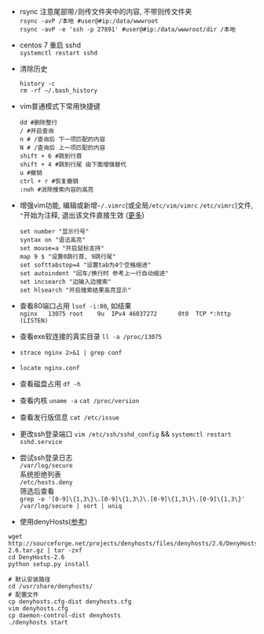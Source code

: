 * rsync 注意尾部带`/`则传文件夹中的内容, 不带则传文件夹  
`rsync -avP /本地 #user@#ip:/data/wwwroot`  
`rsync -avP -e 'ssh -p 27891' #user@#ip:/data/wwwroot/dir /本地`
* centos 7 重启 sshd  
`systemctl restart sshd`
* 清除历史

    ```
    history -c
    rm -rf ~/.bash_history
    ```
* vim普通模式下常用快捷键

    ```
    dd #删除整行
    / #开启查询
    n # /查询后 下一项匹配的内容
    N # /查询后 上一项匹配的内容
    shift + 6 #跳到行首
    shift + 4 #跳到行尾 由下面增强替代
    u #撤销
    ctrl + r #恢复撤销
    :noh #消除搜索内容的高亮
    ```
* 增强vim功能, 编辑或新增`~/.vimrc`(或全局`/etc/vim/vimrc` `/etc/vimrc`)文件, `"`开始为注释, 退出该文件直接生效 ([更多](http://www.ruanyifeng.com/blog/2018/09/vimrc.html))
    
    ```
    set number "显示行号"
    syntax on "语法高亮"
    set mouse=a "开启鼠标支持"
    map 9 $ "设置0跳行首, 9跳行尾"
    set softtabstop=4 "设置tab为4个空格缩进"
    set autoindent "回车/换行时 参考上一行自动缩进"
    set incsearch "边输入边搜索"
    set hlsearch "开启搜索结果高亮显示"
    ```

* 查看80端口占用 `lsof -i:80`, 如结果  
`nginx   13075 root    9u  IPv4 46037272      0t0  TCP *:http (LISTEN)`
* 查看exe软连接的真实目录 `ll -a /proc/13075`
* `strace nginx 2>&1 | grep conf`
* `locate nginx.conf`
* 查看磁盘占用 `df -h`
* 查看内核 `uname -a` `cat /proc/version`
* 查看发行版信息 `cat /etc/issue`
* 更改ssh登录端口 `vim /etc/ssh/sshd_config` && `systemctl restart sshd.service`
* 尝试ssh登录日志   
`/var/log/secure`  
系统拒绝列表  
`/etc/hosts.deny`  
筛选后查看  
`grep -o '[0-9]\{1,3\}\.[0-9]\{1,3\}\.[0-9]\{1,3\}\.[0-9]\{1,3\}' /var/log/secure | sort | uniq `
* 使用denyHosts([参考](http://blog.51cto.com/jin771998569/1633597))  
```
wget http://sourceforge.net/projects/denyhosts/files/denyhosts/2.6/DenyHosts-2.6.tar.gz | tar -zxf
cd DenyHosts-2.6
python setup.py install

# 默认安装路径
cd /usr/share/denyhosts/
# 配置文件
cp denyhosts.cfg-dist denyhosts.cfg
vim denyhosts.cfg
cp daemon-control-dist denyhosts
./denyhosts start
```